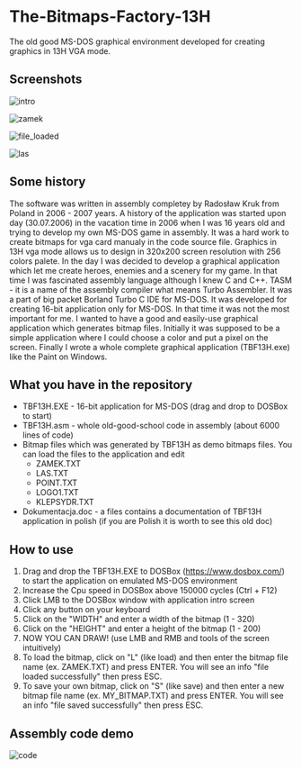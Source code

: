 # The-Bitmaps-Factory-13H
The old good MS-DOS graphical environment developed for creating graphics in 13H VGA mode. 

Screenshots
-----------
![intro](https://github.com/user-attachments/assets/d250e11d-8b03-4724-b643-dd65285da174)

![zamek](https://github.com/user-attachments/assets/6fb1125c-d0fa-4da4-ba82-8c311951a7a7)

![file_loaded](https://github.com/user-attachments/assets/0ff3d299-f68d-4281-a651-d6a9447add97)

![las](https://github.com/user-attachments/assets/9e74321d-88e2-430c-87f3-b8757c991696)


Some history
------------
The software was written in assembly completey by Radosław Kruk from Poland in 2006 - 2007 years. A history of the application was started upon day (30.07.2006) in the vacation time in 2006 when I was 16 years old and trying to develop my own MS-DOS game in assembly. It was a hard work to create bitmaps for vga card manualy in the code source file. Graphics in 13H vga mode allows us to design in 320x200 screen resolution with 256 colors palete. In the day I was decided to develop a graphical application which let me create heroes, enemies and a scenery for my game. In that time I was fascinated assembly language although I knew C and C++. TASM - it is a name of the assembly compiler what means Turbo Assembler. It was a part of big packet Borland Turbo C IDE for MS-DOS. It was developed for creating 16-bit application only for MS-DOS. In that time it was not the most important for me. I wanted to have a good and easily-use graphical application which generates bitmap files. Initially it was supposed to be a simple application where I could choose a color and put a pixel on the screen. Finally I wrote a whole complete graphical application (TBF13H.exe) like the Paint on Windows.

What you have in the repository
-------------------------------
  + TBF13H.EXE   - 16-bit application for MS-DOS (drag and drop to DOSBox to start)
  + TBF13H.asm   - whole old-good-school code in assembly (about 6000 lines of code)
  + Bitmap files which was generated by TBF13H as demo bitmaps files. You can load the files to the application and edit
    + ZAMEK.TXT
    + LAS.TXT
    + POINT.TXT    
    + LOGO1.TXT    
    + KLEPSYDR.TXT
  + Dokumentacja.doc  - a files contains a documentation of TBF13H application in polish (if you are Polish it is worth to see this old doc)

How to use
----------
1. Drag and drop the TBF13H.EXE to DOSBox (https://www.dosbox.com/) to start the application on emulated MS-DOS environment
2. Increase the Cpu speed in DOSBox above 150000 cycles (Ctrl + F12)
3. Click LMB to the DOSBox window with application intro screen
4. Click any button on your keyboard
5. Click on the "WIDTH" and enter a width of the bitmap (1 - 320)
6. Click on the "HEIGHT" and enter a height of the bitmap (1 - 200)
7. NOW YOU CAN DRAW!   (use LMB and RMB and tools of the screen intuitively)
8. To load the bitmap, click on "L" (like load) and then enter the bitmap file name (ex. ZAMEK.TXT) and press ENTER. You will see an info "file loaded successfully" then press ESC.
9. To save your own bitmap, click on "S" (like save) and then enter a new bitmap file name (ex. MY_BITMAP.TXT) and press ENTER. You will see an info "file saved successfully" then press ESC.

Assembly code demo
-------------------------
![code](https://github.com/user-attachments/assets/7628a801-f3f8-4e6c-a063-5574df47e0fc)


